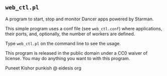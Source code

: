 ## `web_ctl.pl`

A program to start, stop and monitor Dancer apps powered by Starman.

This simple program uses a conf file (see `web_ctl.conf`) where applications, their ports, and, optionally, the number of workers are defined.

Type `web_ctl.pl` on the command line to see the usage.

This program is released in the public domain under a CC0 waiver of license. You may do anything you want to with this program.

Puneet Kishor
punkish @ eidesis org 
